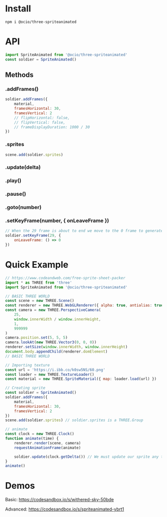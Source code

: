 # Install

`npm i @ocio/three-spriteanimated`

# API

```js
import SpriteAnimated from '@ocio/three-spriteanimated'
const soldier = SpriteAnimated()
```

## Methods

### .addFrames()

```js
soldier.addFrames({
    material,
    framesHorizontal: 30,
    framesVertical: 2
    // flipHorizontal: false,
    // flipVertical: false,
    // frameDisplayDuration: 1000 / 30
})
```

### .sprites

```js
scene.add(soldier.sprites)
```

### .update(delta)

### .play()

### .pause()

### .goto(number)

### .setKeyFrame(number, { onLeaveFrame })

```js
// When the 29 frame is about to end we move to the 0 frame to generate a loop
soldier.setKeyFrame(29, {
    onLeaveFrame: () => 0
})
```

# Quick Example

```js
// https://www.codeandweb.com/free-sprite-sheet-packer
import * as THREE from 'three'
import SpriteAnimated from '@ocio/three-spriteanimated'

// BASIC THREE WORLD
const scene = new THREE.Scene()
const renderer = new THREE.WebGLRenderer({ alpha: true, antialias: true })
const camera = new THREE.PerspectiveCamera(
    25,
    window.innerWidth / window.innerHeight,
    1,
    999999
)
camera.position.set(5, 5, 5)
camera.lookAt(new THREE.Vector3(0, 0, 0))
renderer.setSize(window.innerWidth, window.innerHeight)
document.body.appendChild(renderer.domElement)
// BASIC THREE WORLD

// Importing texture
const url = 'https://i.ibb.co/k0sw5NS/60.png'
const loader = new THREE.TextureLoader()
const material = new THREE.SpriteMaterial({ map: loader.load(url) })

// Creating sprite
const soldier = SpriteAnimated()
soldier.addFrames({
    material,
    framesHorizontal: 30,
    framesVertical: 2
})
scene.add(soldier.sprites) // soldier.sprites is a THREE.Group

// animate
const clock = new THREE.Clock()
function animate(time) {
    renderer.render(scene, camera)
    requestAnimationFrame(animate)

    soldier.update(clock.getDelta()) // We must update our sprite any time
}
animate()
```

# Demos

Basic: https://codesandbox.io/s/withered-sky-50bde

Advanced: https://codesandbox.io/s/spriteanimated-ybrt1
